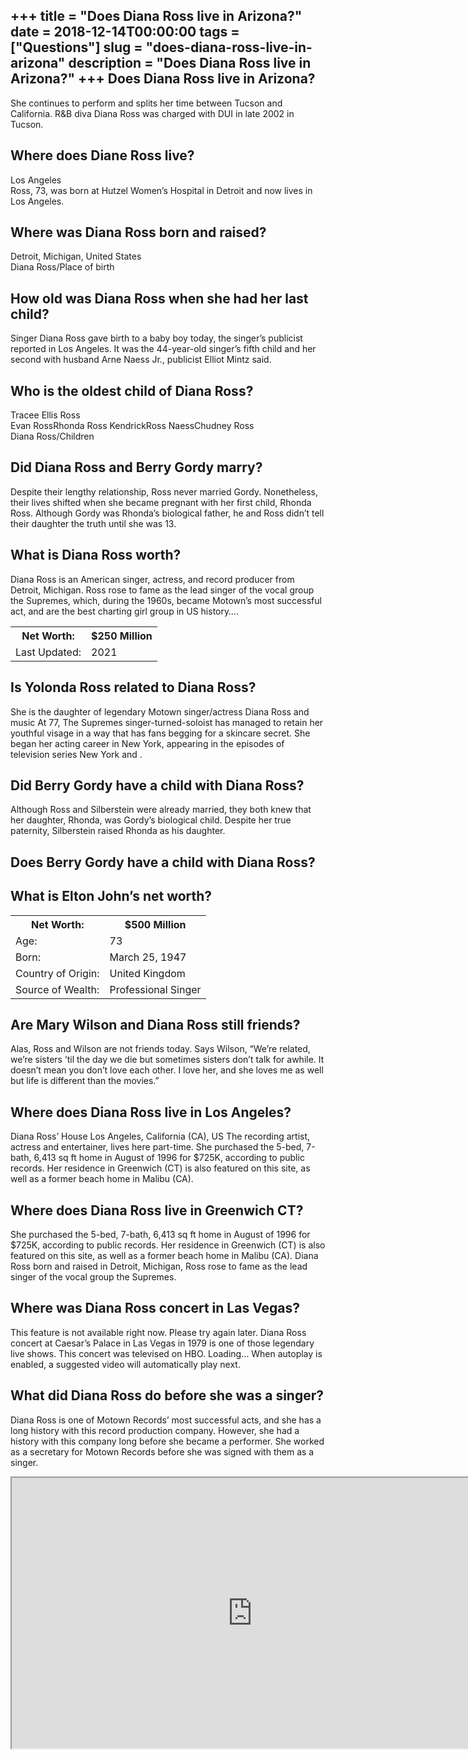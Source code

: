 +++
title = "Does Diana Ross live in Arizona?"
date = 2018-12-14T00:00:00
tags = ["Questions"]
slug = "does-diana-ross-live-in-arizona"
description = "Does Diana Ross live in Arizona?"
+++
Does Diana Ross live in Arizona?
--------------------------------

She continues to perform and splits her time between Tucson and California. R&amp;B diva Diana Ross was charged with DUI in late 2002 in Tucson.

Where does Diane Ross live?
---------------------------

Los Angeles  
Ross, 73, was born at Hutzel Women’s Hospital in Detroit and now lives in Los Angeles.

Where was Diana Ross born and raised?
-------------------------------------

Detroit, Michigan, United States  
Diana Ross/Place of birth

How old was Diana Ross when she had her last child?
---------------------------------------------------

Singer Diana Ross gave birth to a baby boy today, the singer’s publicist reported in Los Angeles. It was the 44-year-old singer’s fifth child and her second with husband Arne Naess Jr., publicist Elliot Mintz said.

Who is the oldest child of Diana Ross?
--------------------------------------

 Tracee Ellis Ross  
Evan RossRhonda Ross KendrickRoss NaessChudney Ross  
Diana Ross/Children

Did Diana Ross and Berry Gordy marry?
-------------------------------------

Despite their lengthy relationship, Ross never married Gordy. Nonetheless, their lives shifted when she became pregnant with her first child, Rhonda Ross. Although Gordy was Rhonda’s biological father, he and Ross didn’t tell their daughter the truth until she was 13.

What is Diana Ross worth?
-------------------------

Diana Ross is an American singer, actress, and record producer from Detroit, Michigan. Ross rose to fame as the lead singer of the vocal group the Supremes, which, during the 1960s, became Motown’s most successful act, and are the best charting girl group in US history….

<table><tr><th>Net Worth:</th><th>$250 Million</th></tr><tr><td>Last Updated:</td><td>2021</td></tr></table>

Is Yolonda Ross related to Diana Ross?
--------------------------------------

She is the daughter of legendary Motown singer/actress Diana Ross and music At 77, The Supremes singer-turned-soloist has managed to retain her youthful visage in a way that has fans begging for a skincare secret. She began her acting career in New York, appearing in the episodes of television series New York and .

Did Berry Gordy have a child with Diana Ross?
---------------------------------------------

Although Ross and Silberstein were already married, they both knew that her daughter, Rhonda, was Gordy’s biological child. Despite her true paternity, Silberstein raised Rhonda as his daughter.

Does Berry Gordy have a child with Diana Ross?
----------------------------------------------

What is Elton John’s net worth?
-------------------------------

<table><tr><th>Net Worth:</th><th>$500 Million</th></tr><tr><td>Age:</td><td>73</td></tr><tr><td>Born:</td><td>March 25, 1947</td></tr><tr><td>Country of Origin:</td><td>United Kingdom</td></tr><tr><td>Source of Wealth:</td><td>Professional Singer</td></tr></table>

Are Mary Wilson and Diana Ross still friends?
---------------------------------------------

Alas, Ross and Wilson are not friends today. Says Wilson, “We’re related, we’re sisters ’til the day we die but sometimes sisters don’t talk for awhile. It doesn’t mean you don’t love each other. I love her, and she loves me as well but life is different than the movies.”

Where does Diana Ross live in Los Angeles?
------------------------------------------

Diana Ross’ House Los Angeles, California (CA), US The recording artist, actress and entertainer, lives here part-time. She purchased the 5-bed, 7-bath, 6,413 sq ft home in August of 1996 for $725K, according to public records. Her residence in Greenwich (CT) is also featured on this site, as well as a former beach home in Malibu (CA).

Where does Diana Ross live in Greenwich CT?
-------------------------------------------

She purchased the 5-bed, 7-bath, 6,413 sq ft home in August of 1996 for $725K, according to public records. Her residence in Greenwich (CT) is also featured on this site, as well as a former beach home in Malibu (CA). Diana Ross born and raised in Detroit, Michigan, Ross rose to fame as the lead singer of the vocal group the Supremes.

Where was Diana Ross concert in Las Vegas?
------------------------------------------

This feature is not available right now. Please try again later. Diana Ross concert at Caesar’s Palace in Las Vegas in 1979 is one of those legendary live shows. This concert was televised on HBO. Loading… When autoplay is enabled, a suggested video will automatically play next.

What did Diana Ross do before she was a singer?
-----------------------------------------------

Diana Ross is one of Motown Records’ most successful acts, and she has a long history with this record production company. However, she had a history with this company long before she became a performer. She worked as a secretary for Motown Records before she was signed with them as a singer.

<iframe allow="accelerometer; autoplay; clipboard-write; encrypted-media; gyroscope; picture-in-picture" allowfullscreen="" class="__youtube_prefs__  epyt-is-override  no-lazyload" data-no-lazy="1" data-origheight="433" data-origwidth="770" data-skipgform_ajax_framebjll="" height="433" id="_ytid_98823" loading="lazy" src="https://www.youtube.com/embed/BNO2vwNwzoE?enablejsapi=1&autoplay=0&cc_load_policy=0&cc_lang_pref=&iv_load_policy=1&loop=0&modestbranding=0&rel=1&fs=1&playsinline=0&autohide=2&theme=dark&color=red&controls=1&" title="YouTube player" width="770"></iframe>